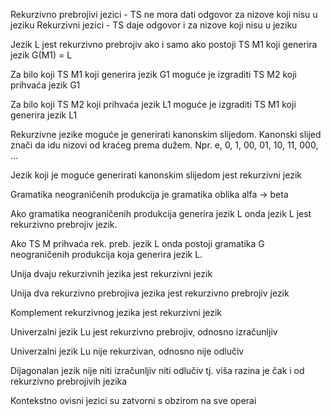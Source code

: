 Rekurzivno prebrojivi jezici - TS ne mora dati odgovor za nizove koji nisu u jeziku
Rekurzivni jezici - TS daje odgovor i za nizove koji nisu u jeziku

Jezik L jest rekurzivno prebrojiv ako i samo ako postoji TS M1 koji generira jezik G(M1) = L

Za bilo koji TS M1 koji generira jezik G1 moguće je izgraditi TS M2 koji prihvaća jezik G1

Za bilo koji TS M2 koji prihvaća jezik L1 moguće je izgraditi TS M1 koji generira jezik L1

Rekurzivne jezike moguće je generirati kanonskim slijedom. Kanonski slijed znači da idu nizovi od kraćeg prema dužem. Npr. e, 0, 1, 00, 01, 10, 11, 000, ...

Jezik koji je moguće generirati kanonskim slijedom jest rekurzivni jezik

Gramatika neograničenih produkcija je gramatika oblika alfa -> beta

Ako gramatika neograničenih produkcija generira jezik L onda jezik L jest rekurzivno prebrojiv jezik.

Ako TS M prihvaća rek. preb. jezik L onda postoji gramatika G neograničenih produkcija koja generira jezik L.

Unija dvaju rekurzivnih jezika jest rekurzivni jezik

Unija dva rekurzivno prebrojiva jezika jest rekurzivno prebrojiv jezik

Komplement rekurzivnog jezika jest rekurzivni jezik

Univerzalni jezik Lu jest rekurzivno prebrojiv, odnosno izračunljiv

Univerzalni jezik Lu nije rekurzivan, odnosno nije odlučiv

Dijagonalan jezik nije niti izračunljiv niti odlučiv tj. viša razina je čak i od rekurzivno prebrojivih jezika

Kontekstno ovisni jezici su zatvorni s obzirom na sve operai